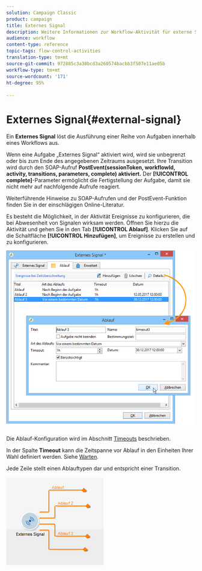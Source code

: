 ```yaml
---
solution: Campaign Classic
product: campaign
title: Externes Signal
description: Weitere Informationen zur Workflow-Aktivität für externe Signale
audience: workflow
content-type: reference
topic-tags: flow-control-activities
translation-type: tm+mt
source-git-commit: 972885c3a38bcd3a260574bacbb3f507e11ae05b
workflow-type: tm+mt
source-wordcount: '171'
ht-degree: 95%

---
```



# Externes Signal{#external-signal}

Ein **Externes Signal** löst die Ausführung einer Reihe von Aufgaben innerhalb eines Workflows aus.

Wenn eine Aufgabe „Externes Signal“ aktiviert wird, wird sie unbegrenzt oder bis zum Ende des angegebenen Zeitraums ausgesetzt. Ihre Transition wird durch den SOAP-Aufruf **PostEvent(sessionToken, workflowId, activity, transitions, parameters, complete) aktiviert.** Der **[!UICONTROL complete]**-Parameter ermöglicht die Fertigstellung der Aufgabe, damit sie nicht mehr auf nachfolgende Aufrufe reagiert.

Weiterführende Hinweise zu SOAP-Aufrufen und der PostEvent-Funktion finden Sie in der einschlägigen Online-Literatur.

Es besteht die Möglichkeit, in der Aktivität Ereignisse zu konfigurieren, die bei Abwesenheit von Signalen wirksam werden. Öffnen Sie hierzu die Aktivität und gehen Sie in den Tab **[!UICONTROL Ablauf]**. Klicken Sie auf die Schaltfläche **[!UICONTROL Hinzufügen]**, um Ereignisse zu erstellen und zu konfigurieren.

![](assets/edit_signal.png)

Die Ablauf-Konfiguration wird im Abschnitt [Timeouts](../../workflow/using/defining-approvals.md) beschrieben.

In der Spalte **Timeout** kann die Zeitspanne vor Ablauf in den Einheiten Ihrer Wahl definiert werden. Siehe [Warten](../../workflow/using/wait.md).

Jede Zeile stellt einen Ablauftypen dar und entspricht einer Transition.

![](assets/external_sign_diag.png)

